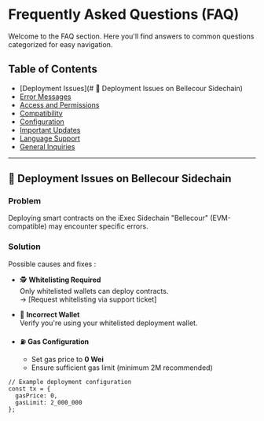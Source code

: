 # Frequently Asked Questions (FAQ)

Welcome to the FAQ section. Here you'll find answers to common questions categorized for easy navigation.

## Table of Contents

- [Deployment Issues](# 🔹 Deployment Issues on Bellecour Sidechain)
- [Error Messages](#error-messages)
- [Access and Permissions](#access-and-permissions)
- [Compatibility](#compatibility)
- [Configuration](#configuration)
- [Important Updates](#important-updates)
- [Language Support](#language-support)
- [General Inquiries](#general-inquiries)

---

## 🔹 Deployment Issues on Bellecour Sidechain

### Problem  
Deploying smart contracts on the iExec Sidechain "Bellecour" (EVM-compatible) may encounter specific errors.

### Solution  
Possible causes and fixes :
- 🕵️ **Whitelisting Required**  
  Only whitelisted wallets can deploy contracts.  
  → [Request whitelisting via support ticket]

- 🔐 **Incorrect Wallet**  
  Verify you're using your whitelisted deployment wallet.

- ⛽ **Gas Configuration**  
  - Set gas price to **0 Wei**
  - Ensure sufficient gas limit (minimum 2M recommended)

```solidity
// Example deployment configuration
const tx = {
  gasPrice: 0,
  gasLimit: 2_000_000
};
